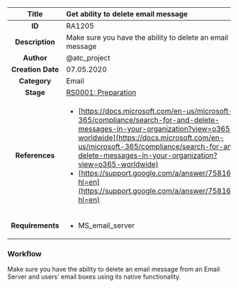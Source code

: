 | Title                       | Get ability to delete email message         |
|:---------------------------:|:--------------------|
| **ID**                      | RA1205            |
| **Description**             | Make sure you have the ability to delete an email message   |
| **Author**                  | @atc_project        |
| **Creation Date**           | 07.05.2020 |
| **Category**                | Email      |
| **Stage**                   |[RS0001: Preparation](../Response_Stages/RS0001.md)| 
| **References** |<ul><li>[https://docs.microsoft.com/en-us/microsoft-365/compliance/search-for-and-delete-messages-in-your-organization?view=o365-worldwide](https://docs.microsoft.com/en-us/microsoft-365/compliance/search-for-and-delete-messages-in-your-organization?view=o365-worldwide)</li><li>[https://support.google.com/a/answer/7581662?hl=en](https://support.google.com/a/answer/7581662?hl=en)</li></ul>|
| **Requirements** |<ul><li>MS_email_server</li></ul>|

### Workflow

Make sure you have the ability to delete an email message from an Email Server and users' email boxes using its native functionality.
